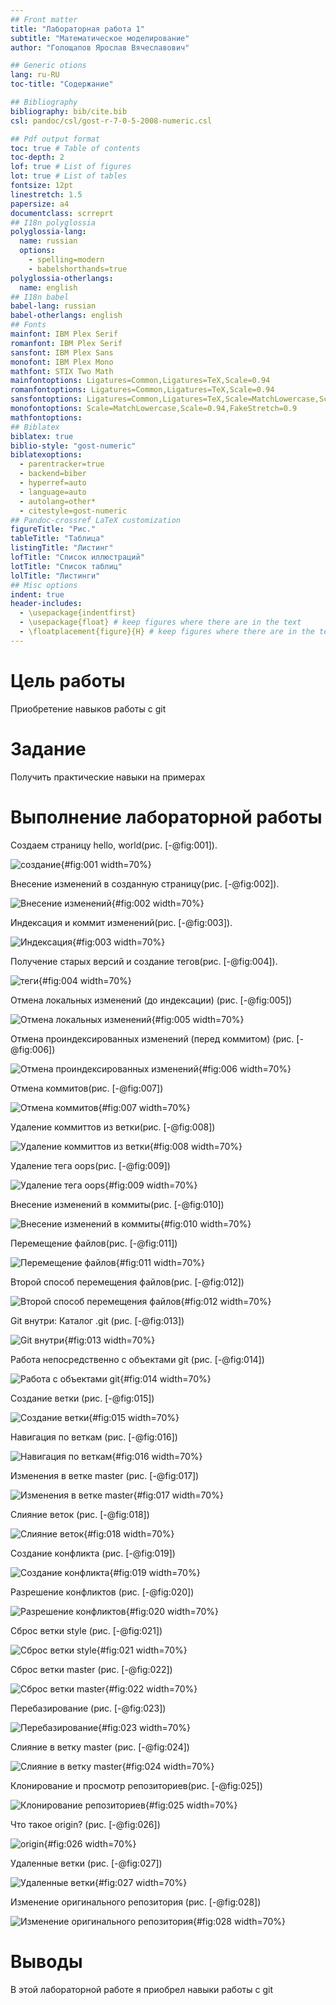 ```yaml
---
## Front matter
title: "Лабораторная работа 1"
subtitle: "Математическое моделирование"
author: "Голощапов Ярослав Вячеславович"

## Generic otions
lang: ru-RU
toc-title: "Содержание"

## Bibliography
bibliography: bib/cite.bib
csl: pandoc/csl/gost-r-7-0-5-2008-numeric.csl

## Pdf output format
toc: true # Table of contents
toc-depth: 2
lof: true # List of figures
lot: true # List of tables
fontsize: 12pt
linestretch: 1.5
papersize: a4
documentclass: scrreprt
## I18n polyglossia
polyglossia-lang:
  name: russian
  options:
	- spelling=modern
	- babelshorthands=true
polyglossia-otherlangs:
  name: english
## I18n babel
babel-lang: russian
babel-otherlangs: english
## Fonts
mainfont: IBM Plex Serif
romanfont: IBM Plex Serif
sansfont: IBM Plex Sans
monofont: IBM Plex Mono
mathfont: STIX Two Math
mainfontoptions: Ligatures=Common,Ligatures=TeX,Scale=0.94
romanfontoptions: Ligatures=Common,Ligatures=TeX,Scale=0.94
sansfontoptions: Ligatures=Common,Ligatures=TeX,Scale=MatchLowercase,Scale=0.94
monofontoptions: Scale=MatchLowercase,Scale=0.94,FakeStretch=0.9
mathfontoptions:
## Biblatex
biblatex: true
biblio-style: "gost-numeric"
biblatexoptions:
  - parentracker=true
  - backend=biber
  - hyperref=auto
  - language=auto
  - autolang=other*
  - citestyle=gost-numeric
## Pandoc-crossref LaTeX customization
figureTitle: "Рис."
tableTitle: "Таблица"
listingTitle: "Листинг"
lofTitle: "Список иллюстраций"
lotTitle: "Список таблиц"
lolTitle: "Листинги"
## Misc options
indent: true
header-includes:
  - \usepackage{indentfirst}
  - \usepackage{float} # keep figures where there are in the text
  - \floatplacement{figure}{H} # keep figures where there are in the text
---
```


# Цель работы

Приобретение навыков работы с git

# Задание

Получить практические навыки на примерах

# Выполнение лабораторной работы

Создаем страницу hello, world(рис. [-@fig:001]).

![создание](image/01.jpg){#fig:001 width=70%}

Внесение изменений в созданную страницу(рис. [-@fig:002]).

![Внесение изменений](image/02.jpg){#fig:002 width=70%}

Индексация и коммит изменений(рис. [-@fig:003]).

![Индексация](image/03.jpg){#fig:003 width=70%}

 Получение старых версий и создание тегов(рис. [-@fig:004]). 

![теги](image/04.jpg){#fig:004 width=70%}

Отмена локальных изменений (до индексации) (рис. [-@fig:005])

![Отмена локальных изменений](image/05.jpg){#fig:005 width=70%}

Отмена проиндексированных изменений (перед коммитом) (рис. [-@fig:006]) 

![Отмена проиндексированных изменений](image/06.jpg){#fig:006 width=70%}

Отмена коммитов(рис. [-@fig:007])

![Отмена коммитов](image/07.jpg){#fig:007 width=70%}

Удаление коммиттов из ветки(рис. [-@fig:008])

![Удаление коммиттов из ветки](image/08.jpg){#fig:008 width=70%}

Удаление тега oops(рис. [-@fig:009])

![Удаление тега oops](image/09.jpg){#fig:009 width=70%}

Внесение изменений в коммиты(рис. [-@fig:010])

![Внесение изменений в коммиты](image/10.jpg){#fig:010 width=70%}

Перемещение файлов(рис. [-@fig:011])

![Перемещение файлов](image/11.jpg){#fig:011 width=70%}

Второй способ перемещения файлов(рис. [-@fig:012])

![Второй способ перемещения файлов](image/12.jpg){#fig:012 width=70%}

Git внутри: Каталог .git (рис. [-@fig:013])

![Git внутри](image/13.jpg){#fig:013 width=70%}

Работа непосредственно с объектами git (рис. [-@fig:014])

![Работа с объектами git](image/14.jpg){#fig:014 width=70%}

Создание ветки (рис. [-@fig:015])

![Создание ветки](image/15.jpg){#fig:015 width=70%}

Навигация по веткам (рис. [-@fig:016])

![Навигация по веткам](image/16.jpg){#fig:016 width=70%}

Изменения в ветке master (рис. [-@fig:017])

![Изменения в ветке master](image/17.jpg){#fig:017 width=70%}

Слияние веток (рис. [-@fig:018])

![Слияние веток](image/18.jpg){#fig:018 width=70%}

Создание конфликта (рис. [-@fig:019])

![Создание конфликта](image/19.jpg){#fig:019 width=70%}

Разрешение конфликтов (рис. [-@fig:020])

![Разрешение конфликтов](image/20.jpg){#fig:020 width=70%}

Сброс ветки style (рис. [-@fig:021])

![Сброс ветки style](image/21.jpg){#fig:021 width=70%}

Сброс ветки master (рис. [-@fig:022])

![Сброс ветки master](image/22.jpg){#fig:022 width=70%}

Перебазирование (рис. [-@fig:023])

![Перебазирование](image/23.jpg){#fig:023 width=70%}

Слияние в ветку master (рис. [-@fig:024])

![Слияние в ветку master](image/24.jpg){#fig:024 width=70%}

Клонирование и просмотр репозиториев(рис. [-@fig:025])

![Клонирование репозиториев](image/25.jpg){#fig:025 width=70%}

Что такое origin? (рис. [-@fig:026])

![origin](image/26.jpg){#fig:026 width=70%}

Удаленные ветки (рис. [-@fig:027])

![Удаленные ветки](image/27.jpg){#fig:027 width=70%}

Изменение оригинального репозитория (рис. [-@fig:028])

![Изменение оригинального репозитория](image/28.jpg){#fig:028 width=70%}


# Выводы

В этой лабораторной работе я приобрел навыки работы с git

